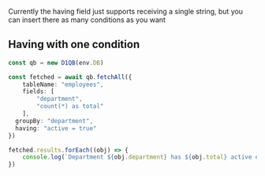 Currently the having field just supports receiving a single string, but you can insert there as many
conditions as you want

## Having with one condition

```ts
const qb = new D1QB(env.DB)

const fetched = await qb.fetchAll({
    tableName: "employees",
    fields: [
        "department",
        "count(*) as total"
    ],
  groupBy: "department",
  having: "active = true"
})

fetched.results.forEach((obj) => {
    console.log(`Department ${obj.department} has ${obj.total} active employees`)
})
```
